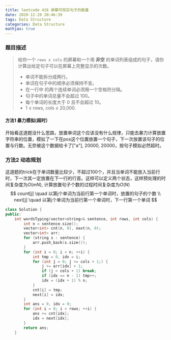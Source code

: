 ```yaml
---
title: leetcode 418 屏幕可现实句子的数量
date: 2020-12-20 20:46:39
tags: Data Structure
categories: Data Structure
mathjax: true
---
```


### 题目描述

>给你一个 `rows x cols` 的屏幕和一个用 **非空** 的单词列表组成的句子，请你计算出给定句子可以在屏幕上完整显示的次数。
>
>+ 单词不能拆分成两行。
>+ 单词在句子中的顺序必须保持不变。
>+ 在一行中 的两个连续单词必须用一个空格符分隔。
>+ 句子中的单词总量不会超过 100。
>+ 每个单词的长度大于 0 且不会超过 10。
>+ 1 ≤ rows, cols ≤ 20,000.

#### 方法1 暴力模拟(超时）

​		开始看这道题没什么思路，放置单词这个应该没有什么规律，只能去暴力计算放置字符串的位置，模拟了一下在pos这个位置放置一个句子，下一次放置该句子的位置与行数。无奈被这个数据给卡了["a"], 20000, 20000，按句子模拟必然超时。

### 方法2 动态规划

​		这道题的trick在于单词数量比较少，不超过100个，并且当单词不能放入当前行时，下一次其一定放置在下一行的行首。这样可以定义两个状态，这样预处理的时间复杂度为$O(mN)$, 计算放置句子个数的过程时间复杂度为$O(N)$
$$
count[j] \quad 以第j个单词为当前行第一个单词时，放置的句子的个数 \\
next[j] \quad 以第j个单词为当前行第一个单词时，下一行第一个单词
$$

```c++
class Solution {
public:
    int wordsTyping(vector<string>& sentence, int rows, int cols) {
        int n = sentence.size();
        vector<int> cnt(n, 0), next(n, 0);
        vector<int> arr;
        for (string s : sentence) {
            arr.push_back(s.size());
        }
        for (int i = 0; i < n; ++i) {
            int tmp = 0, idx = i;
            for (int j = 0; j <= cols + 1;) {
                j += arr[idx] + 1;
                if (j > cols + 1) break;
                if (idx == n - 1) tmp++;
                idx = (idx + 1) % n;
            }
            cnt[i] = tmp;
            next[i] = idx;
        }
        int ans = 0, idx = 0;
        for (int i = 0; i < rows; ++i) {
            ans += cnt[idx];
            idx = next[idx];
        }
        return ans;
    }
```

